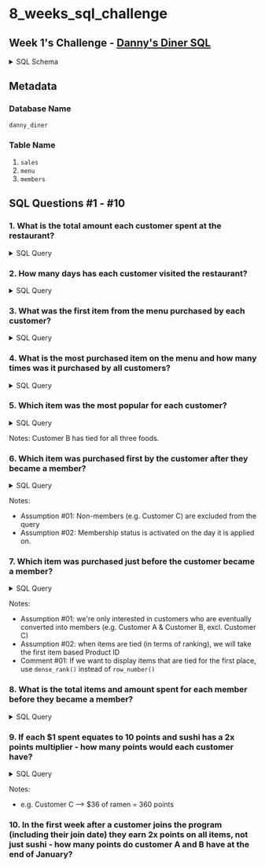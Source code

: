 # 8_weeks_sql_challenge

## Week 1's Challenge - [Danny's Diner SQL](https://8weeksqlchallenge.com/case-study-1/)
<details>
  <summary> SQL Schema </summary>

```
CREATE SCHEMA dannys_diner;
SET search_path = dannys_diner;

CREATE TABLE sales (
  "customer_id" VARCHAR(1),
  "order_date" DATE,
  "product_id" INTEGER
);

INSERT INTO sales
  ("customer_id", "order_date", "product_id")
VALUES
  ('A', '2021-01-01', '1'),
  ('A', '2021-01-01', '2'),
  ('A', '2021-01-07', '2'),
  ('A', '2021-01-10', '3'),
  ('A', '2021-01-11', '3'),
  ('A', '2021-01-11', '3'),
  ('B', '2021-01-01', '2'),
  ('B', '2021-01-02', '2'),
  ('B', '2021-01-04', '1'),
  ('B', '2021-01-11', '1'),
  ('B', '2021-01-16', '3'),
  ('B', '2021-02-01', '3'),
  ('C', '2021-01-01', '3'),
  ('C', '2021-01-01', '3'),
  ('C', '2021-01-07', '3');
 

CREATE TABLE menu (
  "product_id" INTEGER,
  "product_name" VARCHAR(5),
  "price" INTEGER
);

INSERT INTO menu
  ("product_id", "product_name", "price")
VALUES
  ('1', 'sushi', '10'),
  ('2', 'curry', '15'),
  ('3', 'ramen', '12');
  

CREATE TABLE members (
  "customer_id" VARCHAR(1),
  "join_date" DATE
);

INSERT INTO members
  ("customer_id", "join_date")
VALUES
  ('A', '2021-01-07'),
  ('B', '2021-01-09');

```
  
</details>

## Metadata
### Database Name
`danny_diner`

### Table Name
1. `sales`
2. `menu`
3. `members`

## SQL Questions #1 - #10
### 1. What is the total amount each customer spent at the restaurant?
<details>
  <summary> SQL Query </summary>

```
SELECT
  	s.customer_id,
    SUM(m.price)
FROM dannys_diner.menu AS m
JOIN dannys_diner.sales AS s
ON m.product_id = s.product_id
GROUP BY s.customer_id
ORDER BY s.customer_id ASC;
```
  
</details>

### 2. How many days has each customer visited the restaurant?
<details>
  <summary> SQL Query </summary>

```
SELECT
	s.customer_id AS "Customer ID",
    COUNT(DISTINCT(s.order_date)) AS "No. of Visits"
FROM dannys_diner.sales AS s
GROUP BY s.customer_id
ORDER BY s.customer_id ASC;
```
  
</details>

### 3. What was the first item from the menu purchased by each customer?
<details>
  <summary> SQL Query </summary>

```
Select * 
FROM(
SELECT
	ROW_NUMBER() OVER (PARTITION BY s.customer_id ORDER BY s.order_date, s.product_id ASC) AS "ranks",
    s.customer_id,
    m.product_name
FROM dannys_diner.sales AS s
JOIN dannys_diner.menu AS m
ON s.product_id = m.product_id) as t
WHERE t.ranks = 1
```
Notes: This query is not optimised and may encounter latency issues with large databases. Ideally, we will want to filter to the first item **before** joining to the menu table
  
</details>

### 4. What is the most purchased item on the menu and how many times was it purchased by all customers?
<details>
  <summary> SQL Query </summary>

```
SELECT
    m.product_name,
    COUNT(m.product_name) AS "Most Popular Food"
FROM dannys_diner.sales AS s
JOIN dannys_diner.menu AS m
ON s.product_id = m.product_id
GROUP BY m.product_name
ORDER BY COUNT(m.product_name) DESC
LIMIT 1;
```
  
</details>

### 5. Which item was the most popular for each customer?
<details>
  <summary> SQL Query </summary>

```
WITH ranked_tbl AS (
SELECT
	s.customer_id,
    m.product_name,
    COUNT(m.product_name) AS "Most Popular Food",
    dense_rank() OVER (PARTITION BY s.customer_id ORDER BY s.customer_id ASC, COUNT(m.product_name) DESC) AS "ranks"
FROM dannys_diner.sales AS s
JOIN dannys_diner.menu AS m
ON s.product_id = m.product_id
GROUP BY s.customer_id, m.product_name
ORDER BY s.customer_id ASC, COUNT(m.product_name) DESC)

SELECT 
	r.customer_id,
    r.product_name AS "Food",
    r.ranks AS "Most Popular Food(s)"
FROM ranked_tbl AS r
WHERE r.ranks = 1
```
  
</details>

Notes: Customer B has tied for all three foods.

### 6. Which item was purchased first by the customer after they became a member?
<details>
  <summary> SQL Query </summary>

```
WITH member_tbl AS (
SELECT 
	s.customer_id, 
    s.order_date,
    m.join_date,
    s.product_id,
  	row_number() OVER (PARTITION BY s.customer_id ORDER BY s.customer_id ASC, s.order_date ASC) AS "row_num"
FROM dannys_diner.sales AS s
INNER JOIN dannys_diner.members AS m
ON s.customer_id = m.customer_id
WHERE s.order_date >= m.join_date
ORDER BY s.customer_id ASC, s.order_date ASC)

SELECT 
	mt.customer_id,
    mt.order_date,
    m.product_name
FROM member_tbl AS mt
JOIN dannys_diner.menu AS m
ON mt.product_id = m.product_id
WHERE mt.row_num = 1
ORDER BY mt.customer_id ASC
```
  
</details>

Notes: 
* Assumption #01: Non-members (e.g. Customer C) are excluded from the query
* Assumption #02: Membership status is activated on the day it is applied on.

### 7. Which item was purchased just before the customer became a member?
<details>
  <summary> SQL Query </summary>

```
WITH member_tbl AS (
SELECT 
	s.customer_id, 
    s.order_date,
    m.join_date,
    s.product_id,
  	row_number() OVER (PARTITION BY s.customer_id ORDER BY s.customer_id ASC, s.order_date DESC) AS "row_num"
FROM dannys_diner.sales AS s
LEFT JOIN dannys_diner.members AS m
ON s.customer_id = m.customer_id
WHERE s.order_date < m.join_date
ORDER BY s.customer_id ASC, s.order_date ASC)

SELECT 
	mt.customer_id,
    mt.order_date,
    mt.join_date,
    mt.product_id,
    mt.row_num,
    m.product_name
FROM member_tbl AS mt
JOIN dannys_diner.menu AS m
ON mt.product_id = m.product_id
WHERE mt.row_num = 1
ORDER BY mt.customer_id ASC, row_num ASC
```
</details>

Notes:
* Assumption #01: we're only interested in customers who are eventually converted into members (e.g. Customer A & Customer B, excl. Customer C)
* Assumption #02: when items are tied (in terms of ranking), we will take the first item based Product ID
* Comment #01: If we want to display items that are tied for the first place, use `dense_rank()` instead of `row_number()` 

### 8. What is the total items and amount spent for each member before they became a member?
<details>
  <summary> SQL Query </summary>

```
WITH member_tbl AS (
SELECT 
	s.customer_id, 
    s.order_date,
    m.join_date,
    s.product_id
FROM dannys_diner.sales AS s
LEFT JOIN dannys_diner.members AS m
ON s.customer_id = m.customer_id
WHERE s.order_date < m.join_date
ORDER BY s.customer_id ASC, s.order_date ASC)

SELECT 
	mt.customer_id,
    COUNT(mt.product_id) AS "No. of Items",
    SUM(m.price) AS "Total Price"
FROM member_tbl AS mt
JOIN dannys_diner.menu AS m
ON mt.product_id = m.product_id
GROUP BY mt.customer_id
ORDER BY mt.customer_id ASC
```
  
</details>

### 9.  If each $1 spent equates to 10 points and sushi has a 2x points multiplier - how many points would each customer have?
<details>
  <summary> SQL Query </summary>

```
WITH total_tbl AS (
SELECT 
	s.customer_id,
    m.product_id,
    m.product_name,
    COUNT(m.product_name) AS "Items",
    SUM(m.price) AS "total",
    CASE
    	WHEN m.product_id = 1 THEN 20
    ELSE
    	10
    END AS "amp"  	
FROM dannys_diner.sales AS s
JOIN dannys_diner.menu AS m
ON s.product_id = m.product_id
GROUP BY s.customer_id, m.product_id, m.product_name
ORDER BY s.customer_id ASC
)

SELECT 
	tt.customer_id AS "Customer ID",
	SUM(tt.total * tt.amp) AS "Total Points"
FROM total_tbl AS tt
GROUP BY tt.customer_id
```
</details>

Notes:
* e.g. Customer C --> $36 of ramen  = 360 points

### 10. In the first week after a customer joins the program (including their join date) they earn 2x points on all items, not just sushi - how many points do customer A and B have at the end of January?
